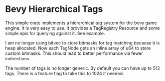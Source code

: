 # Bevy Hierarchical Tags

This simple crate implements a hierarchical tag system for the bevy game engine.  It is very easy to use.  It provides a TagRegistry Resource and some simple apis for querying against it.  See example.

I am no longer using bitvec to store bitmasks for tag matching because it is heap allocated.  Now each TagNode gets an inline array of u64 to store custom bitmasks.  This should lead to better performance via fewer indirections.

The number of tags is no longer generic.  By default you can have up to 512 tags.  There is a feature flag to take this to 1024 if needed.
